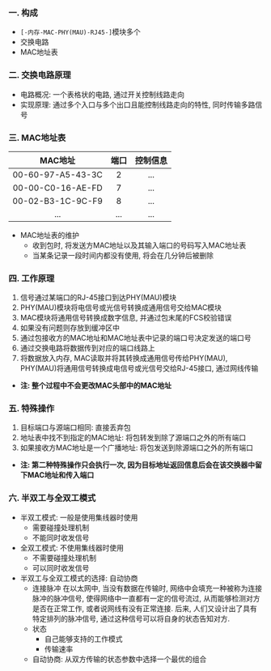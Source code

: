 ### 一. 构成
* `[-内存-MAC-PHY(MAU)-RJ45-]`模块多个
* 交换电路
* MAC地址表
### 二. 交换电路原理
* 电路概况: 一个表格状的电路, 通过开关控制线路走向
* 实现原理: 通过多个入口与多个出口且能控制线路走向的特性, 同时传输多路信号
### 三. MAC地址表
|MAC地址|端口|控制信息|
|:---:|:---:|:---:|
|00-60-97-A5-43-3C|2|...|
|00-00-C0-16-AE-FD|7|...|
|00-02-B3-1C-9C-F9|8|...|
|...|...|...|
* MAC地址表的维护
    * 收到包时, 将发送方MAC地址以及其输入端口的号码写入MAC地址表
    * 当某条记录一段时间内都没有使用, 将会在几分钟后被删除
### 四. 工作原理
1. 信号通过某端口的RJ-45接口到达PHY(MAU)模块
2. PHY(MAU)模块将电信号或光信号转换成通用信号交给MAC模块
3. MAC模块将通用信号转换成数字信息, 并通过包末尾的FCS校验错误
4. 如果没有问题则存放到缓冲区中
5. 通过包接收方的MAC地址和MAC地址表中记录的端口号决定发送的端口号
6. 通过交换电路将数据传到对应的端口线路上
7. 将数据放入内存, MAC读取并将其转换成通用信号传给PHY(MAU), PHY(MAU)将通用信号转换成电信号或光信号交给RJ-45接口, 通过网线传输
- **注: 整个过程中不会更改MAC头部中的MAC地址**
### 五. 特殊操作
1. 目标端口与源端口相同: 直接丢弃包
2. 地址表中找不到指定的MAC地址: 将包转发到除了源端口之外的所有端口
3. 如果接收方MAC地址是一个广播地址: 将包发送到除源端口之外的所有端口
* **注: 第二种特殊操作只会执行一次, 因为目标地址返回信息后会在该交换器中留下MAC地址和传入端口**
### 六. 半双工与全双工模式
* 半双工模式: 一般是使用集线器时使用
    * 需要碰撞处理机制
    * 不能同时收发信号
* 全双工模式: 不使用集线器时使用
    * 不需要碰撞处理机制
    * 可以同时收发信号
* 半双工与全双工模式的选择: 自动协商
    * 连接脉冲 在以太网中, 当没有数据在传输时, 网络中会填充一种被称为连接脉冲的脉冲信号, 使得网络中一直都有一定的信号流过, 从而能够检测对方是否在正常工作, 或者说网线有没有正常连接. 后来, 人们又设计出了具有特定排列的脉冲信号, 通过这种信号可以将自身的状态告知对方.
    * 状态
        * 自己能够支持的工作模式
        * 传输速率
    * 自动协商: 从双方传输的状态参数中选择一个最优的组合